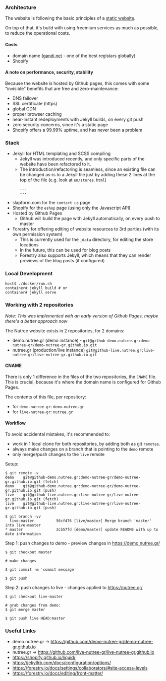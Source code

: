 ### Architecture
The website is following the basic principles of a [static website](https://en.wikipedia.org/wiki/Static_web_page).

On top of that, it's build with using freemium services as much as possible, to reduce the operational costs.

#### Costs
- domain name ([gandi.net](https://www.gandi.net/) - one of the best registars globally)
- Shopify

#### A note on performance, security, stability
Because the website is hosted by Github pages, this comes with some "invisible" benefits that are free and zero-maintenance:
- DNS failover
- SSL certificate (https)
- global CDN
- proper browser caching
- near-instant redeployments with Jekyll builds, on every git push
- zero security concerns, since it's a static page
- Shopify offers a 99.99% uptime, and has never been a problem

### Stack
- Jekyll for HTML templating and SCSS compiling
  - Jekyll was introduced recently, and only specific parts of the website have been refactored to it.
  - The introduction/refactoring is seamless, since an existing file can be changed as-is
    to a Jekyll file just by adding these 2 lines at the top of the file (e.g. look at `en/stores.html`)
    ```
    ---
    ---
    ```
- slapform.com for the `contact us` page
- Shopify for the `eshop` page (using only the Javascript API)
- Hosted by Github Pages
  - Github will build the page with Jekyll automatically, on every push to master
- Forestry for offering editing of website resources to 3rd parties (with its own permission system)
  - This is currently used for the `_data` directory, for editing the store locations
  - In the future, this can be used for blog posts
  - Forestry also supports Jekyll, which means that they can render previews of the blog posts (if configured)

### Local Development
```shell
host$ ./docker/run.sh
container# jekyll build # or
container# jekyll serve
```

### Working with 2 repositories

_Note: This was implemented with an early version of Github Pages, maybe there's a better approach now_

The Nutree website exists in 2 repositories, for 2 domains:
- demo.nutree.gr (demo instance) - `git@github-demo.nutree.gr:demo-nutree-gr/demo-nutree-gr.github.io.git`
- nutree.gr (production/live instance) `git@github-live.nutree.gr:live-nutree-gr/live-nutree-gr.github.io.git`

#### CNAME
There is only 1 difference in the files of the two repositories, the `CNAME` file.
This is crucial, because it's where the domain name is configured for Github Pages.

The contents of this file, per repository:
- for `demo-nutree-gr`: `demo.nutree.gr`
- for `live-nutree-gr`: `nutree.gr`

#### Workflow
To avoid accidental mistakes, it's recommended to:
- work in 1 local clone for both repositories, by adding both as git `remotes`.
- always make changes on a branch that is pointing to the `demo` remote
- only merge/push changes to the `live` remote

Setup:
```
$ git remote -v
demo    git@github-demo.nutree.gr:demo-nutree-gr/demo-nutree-gr.github.io.git (fetch)
demo    git@github-demo.nutree.gr:demo-nutree-gr/demo-nutree-gr.github.io.git (push)
live    git@github-live.nutree.gr:live-nutree-gr/live-nutree-gr.github.io.git (fetch)
live    git@github-live.nutree.gr:live-nutree-gr/live-nutree-gr.github.io.git (push)

$ git branch -vv
  live-master          56cf476 [live/master] Merge branch 'master' into live-master
* master               2cb57fd [demo/master] update README with up to date information
```

Step 1: push changes to demo - preview changes in https://demo.nutree.gr/
```
$ git checkout master

# make changes

$ git commit -m 'commit message'

$ git push
```

Step 2: push changes to live - changes applied to https://nutree.gr/
```
$ git checkout live-master

# grab changes from demo:
$ git merge master

$ git push live HEAD:master
```

### Useful Links
- demo.nutree.gr -> https://github.com/demo-nutree-gr/demo-nutree-gr.github.io
- nutree.gr -> https://github.com/live-nutree-gr/live-nutree-gr.github.io
- https://shopify.github.io/liquid/
- https://jekyllrb.com/docs/configuration/options/
- https://forestry.io/docs/settings/collaborators/#site-access-levels
- https://forestry.io/docs/editing/front-matter/
